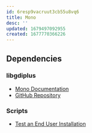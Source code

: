```yaml
---
id: 6resp9vacruut3cb55u8vq6
title: Mono
desc: ''
updated: 1679497092955
created: 1677770366226
---
```


## Dependencies

### libgdiplus

- [Mono Documentation](https://www.mono-project.com/docs/gui/libgdiplus/)
- [GitHub Repository](https://github.com/mono/libgdiplus)

### Scripts

- [Test an End User Installation](https://github.com/mono/mono/blob/main/scripts/mono-test-install)
